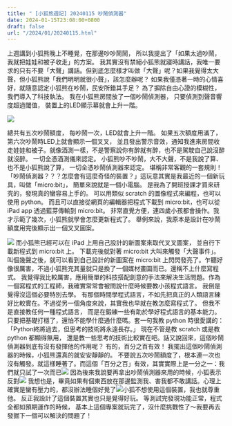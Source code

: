 ```yaml
---
title: " [小狐熊週記] 20240115 吵鬧偵測器"
date: 2024-01-15T23:08:00+0800
draft: false
url: "/2024/01/20240115.html"
---
```


上週講到小狐熊晚上不睡覺，在那邊吵吵鬧鬧，
所以我提出了「如果太過吵鬧，我就把娃娃和被子收走」的方案。
我其實沒有禁絕小狐熊就寢時講話，我唯一要求的只有不要「大聲」講話。但到底怎麼樣才叫做「大聲」呢？如果我覺得太大聲，但小狐熊說「我們明明就很小聲」，該怎麼辦呢？
如果我僅憑著一時的心情喜好，就隨意認定小狐熊在吵鬧，民安所錯其手足？
為了摒除自由心證的模糊性，我們導入了科技執法。
我在小狐熊房間放了一個吵鬧偵測器，
只要偵測到聲音響度超過閾值，
裝置上的LED顯示幕就會上升一階。

![](https://blogger.googleusercontent.com/img/b/R29vZ2xl/AVvXsEgv_QwcDlo0rD79wAcU3FecWCI35WEYs-Wvv2hdfVWT-YnnhUxdVhOWcZakwD0WRgNSa32AokqyXm6ZzJXIIG_viY4K_hcYaf5FA4n0nZGGLCrLzuzqzVvRZZLr-kmi48TPDZlt-xLPJYXpozjXmvSOtceldmc9amvUw1IjL4M_Sa3o5e5Rjx4Gfdu1dRQ/s320/PXL_20240115_140941944.jpg)

總共有五次吵鬧額度，
每吵鬧一次，LED就會上升一階。
如果五次額度用滿了，
第六次吵鬧時LED上就會顯示一個叉叉，
並且發出警示音效，通知我進來房間收走娃娃和被子。就像酒測一樣，不是警察說你有醉就有醉，也不是駕駛自己說沒醉就沒醉。
一切全憑酒測儀來認定。
小狐熊吵不吵鬧，大不大聲，不是我說了算、也不是小狐熊說了算，
一切全憑吵鬧偵測器來認定。
堪稱非常客觀的一套規則！「吵鬧偵測器？？？怎麼會有這麼奇怪的裝置？」這玩意其實是我最近的一個新玩具，叫做「micro:bit」，
簡單來說就是一個小電腦。
是我為了開班授課才買來研究的，發現真的蠻容易上手的。
可以用類似 scratch 的圖像程式來編程，也可以使用 python。
而且可以直接從網頁的編輯器把程式下載到 micro:bit，也可以從 iPad app 透過藍芽傳輸到 micro:bit。
非常直覺方便，連四歲小孩都會操作。我才示範了幾次，小狐熊就學會怎麼更新程式了。
舉例來說，我原本是設計在吵鬧額度用完後顯示出一個叉叉圖案。

![](https://blogger.googleusercontent.com/img/b/R29vZ2xl/AVvXsEii_icuDnz7X_jYTIs2Wcy05ngfqOzr7ItoiiwnPwZgpb6lCf1QvQ09welGiizl71UC6d39O07EP2yT56Wd_Q-rzEvu74bp5PyKP6mAXkTcUZTASYMLYO-iYhtHF4lPMqnO5_HivwXFxOkQD791NX-4jJgSX-dsjPz9uDHR_-tpCdo8fK_J2RWbgBUfIxQ/s320/PXL_20240115_140918016.MP.jpg)
而小狐熊已經可以在 iPad 上用自己設計的新圖案來取代叉叉圖案，
並自行下載新程式到 micro:bit 上。
下載完後就對著 micro:bit 大叫來觸發「大聲事件」。
叫個幾聲之後，就可以看到自己設計的新圖案在 micro:bit 上閃閃發亮了。乍聽好像很厲害，不過小狐熊充其量就只是換了一個媒材畫圖而已。還稱不上什麼寫程式。
我覺得我比較厲害，應用簡單的科技搭配創意的手法來解決生活問題。作為一個寫程式的工程師，我確實常常會被問說什麼時候要教小孩程式語言。
我倒是覺得沒這個必要特別去學。
有那個時間學程式語言，不如先把真正的人類語言練好比較實在。不過從另一個角度來說，其實我也早就在教怎麼寫程式了。
但我不是直接教任何一種程式語言， 而是在鍛練一些有助於學好程式語言的基本能力。
只要把基礎打穩了，還怕不能學什麼通什麼嗎。套一句我教 python 時很愛講的：「Python終將過去，但思考的技術將永遠長存。」
現在不管是教 scratch 或是教 python 都顯得無用， 還是教一些思考的技術比較實在吧。話又說回來，這個吵鬧偵測器到底有沒有發揮他的作用呢？
有的，百分之百有效！
我擺出這個吵鬧偵測器的時候，小狐熊還真的就安安靜靜的。
不要說五次吵鬧額度了，根本連一次也沒有觸發。就這樣睡著了。而這個「百分之百」有效，其實實際上是一分之一：我們就只試了一次而已![](https://fonts.gstatic.com/s/e/notoemoji/15.0/1f606/32.png)
因為後來我說要再拿出吵鬧偵測器來用的時候，小狐表示反對![](https://fonts.gstatic.com/s/e/notoemoji/15.0/1f606/32.png)
我想也是，畢竟如果有個東西放在那邊監測我、害我都不敢講話。心理上確實是蠻有壓力的，都沒辦法睡個好覺了![](https://fonts.gstatic.com/s/e/notoemoji/15.0/1f606/32.png)小狐不想使用這個裝置，我也就尊重他。
反正我設計了這個裝置其實也只是覺得好玩。
等測試完發現功能正常，程式全都如預期運作的時候，
基本上這個專案就玩完了，沒什麼挑戰性了～我要再去發掘下一個可以解決的問題了！
